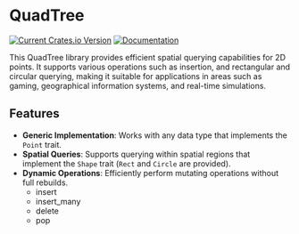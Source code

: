 # QuadTree

[![Current Crates.io Version](https://img.shields.io/crates/v/quadtree.svg)](https://crates.io/crates/quadtree)
[![Documentation](https://img.shields.io/badge/Docs-latest-blue)](https://docs.rs/quadtree/latest/quadtree/)

This QuadTree library provides efficient spatial querying capabilities for 2D points. It supports various operations such as insertion, and rectangular and circular querying, making it suitable for applications in areas such as gaming, geographical information systems, and real-time simulations.

## Features

- **Generic Implementation**: Works with any data type that implements the `Point` trait.
- **Spatial Queries**: Supports querying within spatial regions that implement the `Shape` trait (`Rect` and `Circle` are provided).
- **Dynamic Operations**: Efficiently perform mutating operations without full rebuilds.
    - insert
    - insert_many
    - delete
    - pop